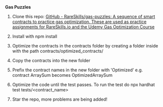 **Gas Puzzles**

1. Clone this repo: [GitHub - RareSkills/gas-puzzles: A sequence of smart contracts to practice gas optimization. These are used as practice assignments for RareSkills.io and the Udemy Gas Optimization Course](https://github.com/RareSkills/gas-puzzles)

2. Install with npm install

2. Optimize the contracts in the contracts folder by creating a folder inside with the path contracts/optimized_contracts/

3. Copy the contracts into the new folder

4. Prefix the contract names in the new folder with 'Optimized' e.g. contract ArraySum becomes OptimizedArraySum

5. Optimize the code until the test passes. To run the test do npx hardhat test tests/<contract_name>

6. Star the repo, more problems are being added!